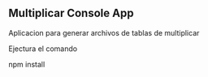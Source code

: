 ## Multiplicar Console App

Aplicacion para generar archivos de tablas de multiplicar

Ejectura el comando

npm install